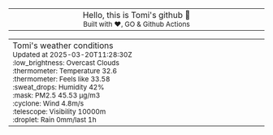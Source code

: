 
<div align="center">
<table>
<tbody>
<td align="center">
<img width="2000" height="0"><br>
Hello, this is Tomi's github 👋<br>
<sup>Built with ❤️, GO & Github Actions</sup><br>
<img width="2000" height="0">
</td>
</tbody>
</table>
</div>
<table>
<tbody>
<td align="left">
<img width="2000" height="0"><br>
Tomi's weather conditions<br>
<sup>Updated at 2025-03-20T11:28:30Z</sup><br>
<sup>:low_brightness: Overcast Clouds</sup><br>
<sup>:thermometer: Temperature 32.6 </sup><br>
<sup>:thermometer: Feels like 33.58</sup><br>
<sup>:sweat_drops: Humidity 42%</sup><br>
<sup>:mask: PM2.5 45.53 μg/m3</sup><br>
<sup>:cyclone: Wind 4.8m/s </sup><br>
<sup>:telescope: Visibility 10000m </sup><br>
<sup>:droplet: Rain 0mm/last 1h </sup><br>
<img width="2000" height="0">
</td>
<td align="left">
<img width="2000" height="0"><br>
<br>
<img width="2000" height="0">
</td>
</tbody>
</table>
</div>
    